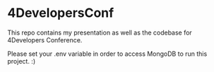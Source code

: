 # 4DevelopersConf
This repo contains my presentation as well as the codebase for 4Developers Conference.

Please set your .env variable in order to access MongoDB to run this project. :)
